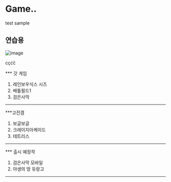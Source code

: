 # Game..
test sample

## 연습용
![image](https://png.icons8.com/ios/2x/controller.png)

cçćč

*** 갓 게임
1. 레인보우식스 시즈
2. 배틀필드1
3. 검은사막
***

***고전겜
1. 보글보글
2. 크레이지아케이드
3. 테트리스
***

*** 출시 예정작
1. 검은사막 모바일
2. 야생의 땅 듀랑고
***
